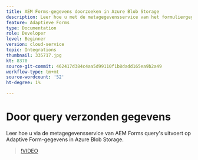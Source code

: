 ```yaml
---
title: AEM Forms-gegevens doorzoeken in Azure Blob Storage
description: Leer hoe u met de metagegevensservice van het formuliergegevensmodel query's uitvoert voor door AEM Forms verzonden gegevens in Azure Blob Storage.
feature: Adaptieve Forms
type: Documentation
role: Developer
level: Beginner
version: cloud-service
topic: Integrations
thumbnail: 335717.jpg
kt: 8370
source-git-commit: 462417d384c4aa5d99110f1b8dadd165ea9b2a49
workflow-type: tm+mt
source-wordcount: '52'
ht-degree: 1%

---
```


# Door query verzonden gegevens

Leer hoe u via de metagegevensservice van AEM Forms query&#39;s uitvoert op Adaptive Form-gegevens in Azure Blob Storage.

>[!VIDEO](https://video.tv.adobe.com/v/335717/?quality=12&learn=on)


